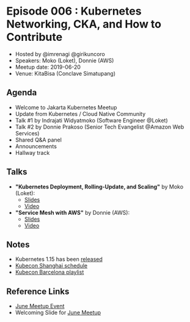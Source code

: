 # Episode 006 : Kubernetes Networking, CKA, and How to Contribute

- Hosted by @imrenagi @girikuncoro
- Speakers: Moko (Loket), Donnie (AWS)
- Meetup date: 2019-06-20
- Venue: KitaBisa (Conclave Simatupang)

## Agenda

- Welcome to Jakarta Kubernetes Meetup
- Update from Kubernetes / Cloud Native Community
- Talk #1 by Indrajati Widyatmoko (Software Engineer @Loket)
- Talk #2 by Donnie Prakoso (Senior Tech Evangelist @Amazon Web Services)
- Shared Q&A panel
- Announcements
- Hallway track

## Talks

- **"Kubernetes Deployment, Rolling-Update, and Scaling"** by Moko (Loket):
  - [Slides](https://drive.google.com/open?id=1-OH3jkh-hse9jm4g6dUem0QSkZ4Dni22)
  - [Video](https://youtu.be/kBKuIN5kBYI)
- **"Service Mesh with AWS"** by Donnie (AWS):
  - [Slides](https://drive.google.com/file/d/179J8jbbCQnPtIiZKMNc5R_QVzCILnQVa)
  - [Video](https://youtu.be/xSEQb1FK0EY)

## Notes

- Kubernetes 1.15 has been [released](https://github.com/kubernetes/kubernetes/blob/master/CHANGELOG-1.15.md#kubernetes-v115-release-notes)
- [Kubecon Shanghai schedule](https://kccncosschn19eng.sched.com)
- [Kubecon Barcelona playlist](https://bit.ly/kubecon-barcelona19)

## Reference Links

- [June Meetup Event](https://www.meetup.com/jakarta-kubernetes/events/262230407)
- Welcoming Slide for [June Meetup](https://docs.google.com/presentation/d/1YxwY4yuUT1t0YuPbrulLIG1QUz80Wlv9PxJFxtvL0J0/edit?usp=sharing)
